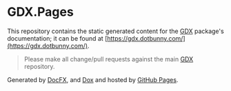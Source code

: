 # GDX.Pages
This repository contains the static generated content for the [GDX](https://github.com/dotBunny/GDX) package's documentation; it can be found at [https://gdx.dotbunny.com/](https://gdx.dotbunny.com/).

> Please make all change/pull requests against the main [GDX](https://github.com/dotBunny/GDX) repository.

Generated by [DocFX](https://dotnet.github.io/docfx/), and [Dox](https://github.com/dotBunny/GDX.Documentation) and hosted by [GitHub Pages](https://pages.github.com/).
